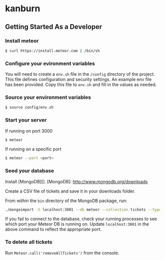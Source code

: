 # kanburn


## Getting Started As a Developer

### Install meteor
``` sh
$ curl https://install.meteor.com | /bin/sh
```

### Configure your evironment variables
You will need to create a `env.sh` file in the `/config` directory of the project. This file
defines configuration and security settings. An example env file has been provided. Copy this file to
`env.sh` and fill in the values as needed.

### Source your environment variables
``` sh
$ source config/env.sh
```

### Start your server
If running on port 3000
``` sh
$ meteor
```

If running on a specific port
``` sh
$ meteor --port <port>
```

### Seed your database
Install [MongoDB][].
[MongoDB]: http://www.mongodb.org/downloads

Create a CSV file of tickets and save it in your downloads folder.

From within the `bin` directory of the MongoDB package, run:
```sh
./mongoimport -h localhost:3001 --db meteor --collection tickets --type csv --file ../../data.csv --fields type,id,title,priorty,status,points
```

If you fail to connect to the database, check your running processes to see which port your Meteor
DB is running on. Update `localhost:3001` in the above command to reflect the appropriate port.

### To delete all tickets
Run `Meteor.call('removeAllTickets')` from the console.
